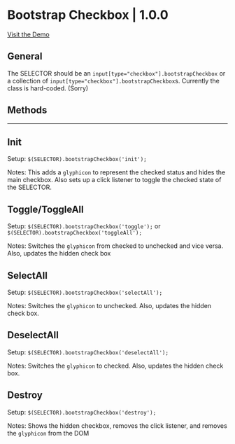 # Bootstrap Checkbox | 1.0.0
[Visit the Demo](http://wboka.github.io/bootstrapCheckbox)
## General
The SELECTOR should be an `input[type="checkbox"].bootstrapCheckbox` or a collection of `input[type="checkbox"].bootstrapCheckbox`s. Currently the class is hard-coded. (Sorry) 

## Methods
----
## Init
Setup: `$(SELECTOR).bootstrapCheckbox('init');`

Notes: This adds a `glyphicon` to represent the checked status and hides the main checkbox. Also sets up a click listener to toggle the checked state of the SELECTOR.

## Toggle/ToggleAll
Setup: `$(SELECTOR).bootstrapCheckbox('toggle');` or `$(SELECTOR).bootstrapCheckbox('toggleAll');`

Notes: Switches the `glyphicon` from checked to unchecked and vice versa. Also, updates the hidden check box

## SelectAll
Setup: `$(SELECTOR).bootstrapCheckbox('selectAll');`

Notes: Switches the `glyphicon` to unchecked. Also, updates the hidden check box.

## DeselectAll
Setup: `$(SELECTOR).bootstrapCheckbox('deselectAll');`

Notes: Switches the `glyphicon` to checked. Also, updates the hidden check box.

## Destroy
Setup: `$(SELECTOR).bootstrapCheckbox('destroy');`

Notes: Shows the hidden checkbox, removes the click listener, and removes the `glyphicon` from the DOM